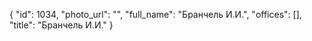 {
    "id": 1034,
    "photo_url": "",
    "full_name": "Бранчель И.И.",
    "offices": [],
    "title": "Бранчель И.И."
}